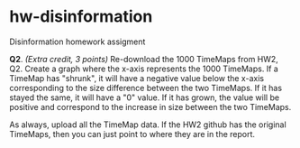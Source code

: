 # hw-disinformation
Disinformation homework assigment


**Q2**. *(Extra credit, 3 points)* Re-download the 1000 TimeMaps from HW2, Q2.  Create a graph where the x-axis represents the 1000 TimeMaps.  If a TimeMap has "shrunk", it will have a negative value below the x-axis corresponding to the size difference between the two TimeMaps.  If it has stayed the same, it will have a "0" value.  If it has grown, the value will be positive and correspond to the increase in size between the two TimeMaps.

As always, upload all the TimeMap data.  If the HW2 github has the original TimeMaps, then you can just point to where they are in 
the report.
